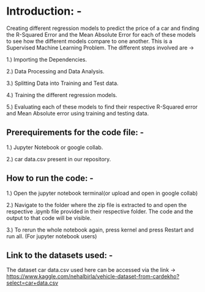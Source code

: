 # Introduction: -

Creating different regression models to predict the price of a car and finding the R-Squared Error and the Mean Absolute Error for each of these models to see how the different models compare to one another.
This is a Supervised Machine Learning Problem.
The different steps involved are  -> 

1.) Importing the Dependencies.

2.) Data Processing and Data Analysis.

3.) Splitting Data into Training and Test data.

4.) Training the different regression models.

5.) Evaluating each of these models to find their respective R-Squared error and Mean Absolute error using training and testing data.


## Prerequirements for the code file: -

1.) Jupyter Notebook or google collab.

2.) car data.csv present in our repository.


## How to run the code: -

1.) Open the jupyter notebook terminal(or upload and open in google collab) 

2.) Navigate to the folder where the zip file is extracted to and open the respective .ipynb file provided in their respective folder. The code and the output to that code will be visible.

3.) To rerun the whole notebook again, press kernel and press Restart and run all. (For jupyter notebook users)


## Link to the datasets used: -

The dataset car data.csv used here can be accessed via the link -> https://www.kaggle.com/nehalbirla/vehicle-dataset-from-cardekho?select=car+data.csv
